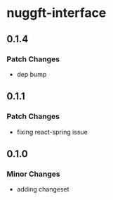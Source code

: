 # nuggft-interface

## 0.1.4

### Patch Changes

-   dep bump

## 0.1.1

### Patch Changes

-   fixing react-spring issue

## 0.1.0

### Minor Changes

-   adding changeset
